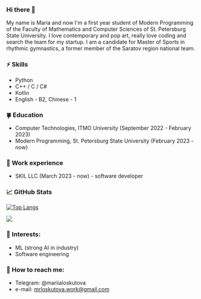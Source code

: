 ### Hi there 👋
My name is Maria and now I'm a first year student of Modern Programming of the Faculty of Mathematics and Computer Sciences of St. Petersburg State University. I love contemporary and pop art, really love coding and search the team for my startup. I am a candidate for Master of Sports in rhythmic gymnastics, a former member of the Saratov region national team.

### ⚡ Skills
* Python
* C++ / С / С#
* Kotlin
* English - B2, Сhinese - 1

### 🍀 Education
* Computer Technologies, ITMO University (September 2022 - February 2023)
* Modern Programming, St. Petersburg State University (February 2023 - now)

### 💜 Work experience
* SKIL LLC (March 2023 - now) - software developer

### 📈 GitHub Stats

[![Top Langs](https://github-readme-stats.vercel.app/api/top-langs/?username=minstradamuss&layout=donut&theme=merko)](https://github.com/anuraghazra/github-readme-stats)

![](https://komarev.com/ghpvc/?username=minstradamuss&color=blueviolet)


### 🌱 Interests:
- ML (strong AI in industry)
- Software engineering

### 💬 How to reach me: 
* Telegram: @mariialoskutova
* e-mail: mrloskutova.work@gmail.com
